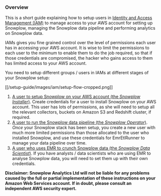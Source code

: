 ### Overview

This is a short guide explaining how to setup users in [Identity and Access Management (IAM)][iam] to manage access to your AWS account for setting up Snowplow, managing the Snowplow data pipeline and performing analytics on Snowplow data.

IAMs gives you fine grained control over the level of permissions each user has in accessing your AWS account. It is wise to limit the permissions to each user to the minimum to enable them to do the job required, so that if those credentials are compromised, the hacker who gains access to them has limited access to your AWS account.

You need to setup different groups / users in IAMs at different stages of your Snowplow setup:

[[/setup-guide/images/iam/setup-flow-cropped.png]]

1. [A user to setup Snowplow on your AWS account (the *Snowplow Installer*)][install-snowplow]. Create credentials for a user to install Snowplow on your AWS account. This user has lots of permissions, as she will need to setup all the relevant collectors, buckets on Amazon S3 and Redshift cluster, if required. 
2. [A user to run the Snowplow data pipeline (the *Snowplow Operator*)][operate-snowplow]. *Once* your Snowplow stack has been setup, you create a new user with much more limited permissions than those allocated to the user who installed Snowplow, and use these credentials for EmrEtlRunner to manage your data pipeline over time.
3. [A user who uses EMR to crunch Snowplow data (the *Snowplow Data Scientist*)][crunch-snowplow-data]. If you have analysts / data scientists who are using EMR to analyse Snowplow data, you will need to set them up with their own credentials.

**Disclaimer: Snowplow Analytics Ltd will not be liable for any problems caused by the full or partial implementation of these instructions on your Amazon Web Services account. If in doubt, please consult an independent AWS security expert.**

[iam]: http://aws.amazon.com/iam/
[install-Snowplow]: Setup-IAM-permissions-for-users-installing-Snowplow
[operate-snowplow]: Setup-IAM-permissions-for-operating-Snowplow
[crunch-snowplow-data]:  Setup-IAM-permissions-for-a-data-analyst-using-EMR
